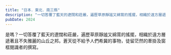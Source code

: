 ```yaml
---
title: "日本．東北．南三縣"
description: "一切答覆了藍天的遼闊和莊嚴，遍歷草原靜謐又綿茸的搖擺，相織於遠方層遞著且不失雅麗的山丘之邦。"
pubDate: 2024
---
```


是嗎？一切答覆了藍天的遼闊和莊嚴，遍歷草原靜謐又綿茸的搖擺，相織於遠方層遞著且不失雅麗的山丘之邦。蒼天從不給予人們希冀的事物，徒留茫然的牽掛及窗框閱識者的撰寫。
